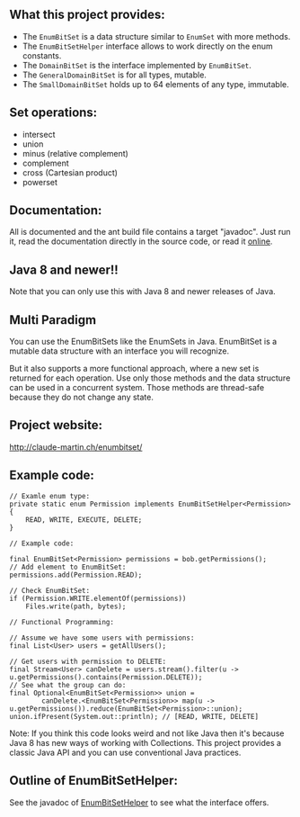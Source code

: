 ## What this project provides: ##
  * The `EnumBitSet` is a data structure similar to `EnumSet` with more methods.
  * The `EnumBitSetHelper` interface allows to work directly on the enum constants.
  * The `DomainBitSet` is the interface implemented by `EnumBitSet`.
  * The `GeneralDomainBitSet` is for all types, mutable.
  * The `SmallDomainBitSet` holds up to 64 elements of any type, immutable.

## Set operations: ##
  * intersect
  * union
  * minus (relative complement)
  * complement
  * cross (Cartesian product)
  * powerset

## Documentation: ##
All is documented and the ant build file contains a target "javadoc". Just run it, read the documentation directly in the source code, or read it [online](http://claude-martin.ch/enumbitset/doc/).

## Java 8 and newer!! ##
Note that you can only use this with Java 8 and newer releases of Java.

## Multi Paradigm ##

You can use the EnumBitSets like the EnumSets in Java. EnumBitSet is a mutable data structure with an interface you will recognize.

But it also supports a more functional approach, where a new set is returned for each operation. Use only those methods and the data structure can be used in a concurrent system. Those methods are thread-safe because they do not change any state.

## Project website: ##
http://claude-martin.ch/enumbitset/

## Example code: ##
```
// Examle enum type:
private static enum Permission implements EnumBitSetHelper<Permission> {
	READ, WRITE, EXECUTE, DELETE;
}

// Example code:

final EnumBitSet<Permission> permissions = bob.getPermissions();
// Add element to EnumBitSet:
permissions.add(Permission.READ);

// Check EnumBitSet:
if (Permission.WRITE.elementOf(permissions))
	Files.write(path, bytes);

// Functional Programming:

// Assume we have some users with permissions:
final List<User> users = getAllUsers();

// Get users with permission to DELETE:
final Stream<User> canDelete = users.stream().filter(u -> u.getPermissions().contains(Permission.DELETE));
// See what the group can do:
final Optional<EnumBitSet<Permission>> union = 
		canDelete.<EnumBitSet<Permission>> map(u -> u.getPermissions()).reduce(EnumBitSet<Permission>::union);
union.ifPresent(System.out::println); // [READ, WRITE, DELETE]
```
Note: If you think this code looks weird and not like Java then it's because Java 8 has new ways of working with Collections. This project provides a classic Java API and you can use conventional Java practices.

## Outline of EnumBitSetHelper: ##
See the javadoc of [EnumBitSetHelper](http://claude-martin.ch/enumbitset/doc/index.html?ch/claude_martin/enumbitset/EnumBitSetHelper.html) to see what the interface offers.